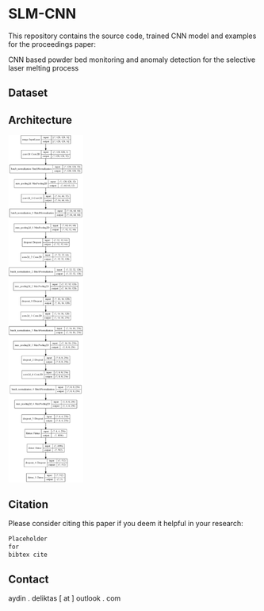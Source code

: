 # **SLM-CNN**

This repository contains the source code, trained CNN model and examples for the proceedings paper:

CNN based powder bed monitoring and anomaly detection for the selective laser melting process

## Dataset




## Architecture
<img src="./model_plot.png" width=30% height=30%>

## **Citation**

Please consider citing this paper if you deem it helpful in your research:

```
Placeholder
for
bibtex cite
```

## **Contact**
aydin . deliktas [ at ] outlook . com
